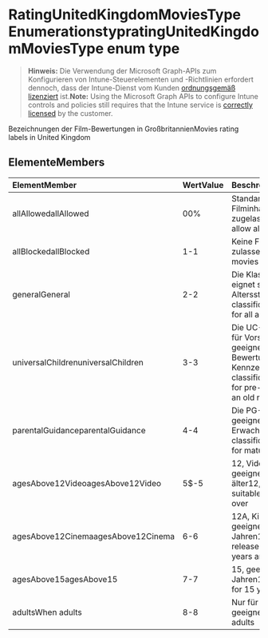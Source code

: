 # <a name="ratingunitedkingdommoviestype-enum-type"></a><span data-ttu-id="f0087-101">RatingUnitedKingdomMoviesType Enumerationstyp</span><span class="sxs-lookup"><span data-stu-id="f0087-101">ratingUnitedKingdomMoviesType enum type</span></span>

> <span data-ttu-id="f0087-102">**Hinweis:** Die Verwendung der Microsoft Graph-APIs zum Konfigurieren von Intune-Steuerelementen und -Richtlinien erfordert dennoch, dass der Intune-Dienst vom Kunden [ordnungsgemäß lizenziert](https://go.microsoft.com/fwlink/?linkid=839381) ist.</span><span class="sxs-lookup"><span data-stu-id="f0087-102">**Note:** Using the Microsoft Graph APIs to configure Intune controls and policies still requires that the Intune service is [correctly licensed](https://go.microsoft.com/fwlink/?linkid=839381) by the customer.</span></span>

<span data-ttu-id="f0087-103">Bezeichnungen der Film-Bewertungen in Großbritannien</span><span class="sxs-lookup"><span data-stu-id="f0087-103">Movies rating labels in United Kingdom</span></span>
## <a name="members"></a><span data-ttu-id="f0087-104">Elemente</span><span class="sxs-lookup"><span data-stu-id="f0087-104">Members</span></span>
|<span data-ttu-id="f0087-105">Element</span><span class="sxs-lookup"><span data-stu-id="f0087-105">Member</span></span>|<span data-ttu-id="f0087-106">Wert</span><span class="sxs-lookup"><span data-stu-id="f0087-106">Value</span></span>|<span data-ttu-id="f0087-107">Beschreibung</span><span class="sxs-lookup"><span data-stu-id="f0087-107">Description</span></span>|
|:---|:---|:---|
|<span data-ttu-id="f0087-108">allAllowed</span><span class="sxs-lookup"><span data-stu-id="f0087-108">allAllowed</span></span>|<span data-ttu-id="f0087-109">0</span><span class="sxs-lookup"><span data-stu-id="f0087-109">0%</span></span>|<span data-ttu-id="f0087-110">Standardwert: Alle Filminhalte zugelassen</span><span class="sxs-lookup"><span data-stu-id="f0087-110">Default value, allow all movies content</span></span>|
|<span data-ttu-id="f0087-111">allBlocked</span><span class="sxs-lookup"><span data-stu-id="f0087-111">allBlocked</span></span>|<span data-ttu-id="f0087-112">1</span><span class="sxs-lookup"><span data-stu-id="f0087-112">-1</span></span>|<span data-ttu-id="f0087-113">Keine Filminhalte zulassen</span><span class="sxs-lookup"><span data-stu-id="f0087-113">Do not allow any movies content</span></span>|
|<span data-ttu-id="f0087-114">general</span><span class="sxs-lookup"><span data-stu-id="f0087-114">General</span></span>|<span data-ttu-id="f0087-115">2</span><span class="sxs-lookup"><span data-stu-id="f0087-115">-2</span></span>|<span data-ttu-id="f0087-116">Die Klassifizierung U eignet sich für alle Altersstufen</span><span class="sxs-lookup"><span data-stu-id="f0087-116">The U classification is suitable for all ages</span></span>|
|<span data-ttu-id="f0087-117">universalChildren</span><span class="sxs-lookup"><span data-stu-id="f0087-117">universalChildren</span></span>|<span data-ttu-id="f0087-118">3</span><span class="sxs-lookup"><span data-stu-id="f0087-118">-3</span></span>|<span data-ttu-id="f0087-119">Die UC-Klassifizierung ist für Vorschulkinder geeignet, ein altes Bewertungs-Kennzeichen</span><span class="sxs-lookup"><span data-stu-id="f0087-119">The UC classification is suitable for pre-school children, an old rating label</span></span>|
|<span data-ttu-id="f0087-120">parentalGuidance</span><span class="sxs-lookup"><span data-stu-id="f0087-120">parentalGuidance</span></span>|<span data-ttu-id="f0087-121">4</span><span class="sxs-lookup"><span data-stu-id="f0087-121">-4</span></span>|<span data-ttu-id="f0087-122">Die PG-Klassifizierung ist geeignet für Erwachsene</span><span class="sxs-lookup"><span data-stu-id="f0087-122">The PG classification is suitable for mature</span></span>|
|<span data-ttu-id="f0087-123">agesAbove12Video</span><span class="sxs-lookup"><span data-stu-id="f0087-123">agesAbove12Video</span></span>|<span data-ttu-id="f0087-124">5</span><span class="sxs-lookup"><span data-stu-id="f0087-124">$-5</span></span>|<span data-ttu-id="f0087-125">12, Videofassung geeignet für 12 Jahre und älter</span><span class="sxs-lookup"><span data-stu-id="f0087-125">12, video release suitable for 12 years and over</span></span>|
|<span data-ttu-id="f0087-126">agesAbove12Cinema</span><span class="sxs-lookup"><span data-stu-id="f0087-126">agesAbove12Cinema</span></span>|<span data-ttu-id="f0087-127">6</span><span class="sxs-lookup"><span data-stu-id="f0087-127">-6</span></span>|<span data-ttu-id="f0087-128">12A, Kinofassung geeignet ab 12 Jahren</span><span class="sxs-lookup"><span data-stu-id="f0087-128">12A, cinema release suitable for 12 years and over</span></span>|
|<span data-ttu-id="f0087-129">agesAbove15</span><span class="sxs-lookup"><span data-stu-id="f0087-129">agesAbove15</span></span>|<span data-ttu-id="f0087-130">7</span><span class="sxs-lookup"><span data-stu-id="f0087-130">-7</span></span>|<span data-ttu-id="f0087-131">15, geeignet ab 15 Jahren</span><span class="sxs-lookup"><span data-stu-id="f0087-131">15, suitable only for 15 years and older</span></span>|
|<span data-ttu-id="f0087-132">adults</span><span class="sxs-lookup"><span data-stu-id="f0087-132">When adults</span></span>|<span data-ttu-id="f0087-133">8</span><span class="sxs-lookup"><span data-stu-id="f0087-133">-8</span></span>|<span data-ttu-id="f0087-134">Nur für Erwachsene geeignet</span><span class="sxs-lookup"><span data-stu-id="f0087-134">Suitable only for adults</span></span>|








